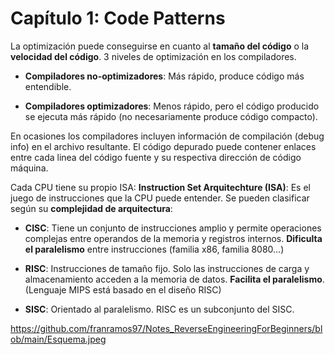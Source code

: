 # Capítulo 1: **Code Patterns**

La optimización puede conseguirse en cuanto al **tamaño del código** o la **velocidad del código**.
3 niveles de optimización en los compiladores.

- **Compiladores no-optimizadores**: Más rápido, produce código más entendible.

- **Compiladores optimizadores**: Menos rápido, pero el código producido se ejecuta más rápido (no necesariamente produce código compacto).

En ocasiones los compiladores incluyen información de compilación (debug info) en el archivo resultante. El código depurado puede contener enlaces entre cada linea del código fuente y su respectiva dirección de código máquina.

Cada CPU tiene su propio ISA:
**Instruction Set Arquitechture (ISA)**: Es el juego de instrucciones que la CPU puede entender. Se pueden clasificar según su **complejidad de arquitectura**:

- **CISC**: Tiene un conjunto de instrucciones amplio y permite operaciones complejas entre operandos de la memoria y registros internos. **Dificulta el paralelismo** entre instrucciones (familia x86, familia 8080...) 

- **RISC**: Instrucciones de tamaño fijo. Solo las instrucciones de carga y almacenamiento acceden a la memoria de datos. **Facilita el paralelismo**. (Lenguaje MIPS está basado en el diseño RISC)

- **SISC**: Orientado al paralelismo. RISC es un subconjunto del SISC.

https://github.com/franramos97/Notes_ReverseEngineeringForBeginners/blob/main/Esquema.jpeg

